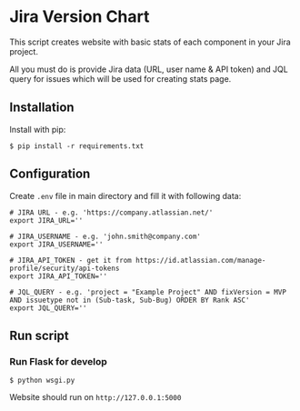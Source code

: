 # Jira Version Chart

This script creates website with basic stats of each component in your Jira project.

All you must do is provide Jira data (URL, user name & API token) and JQL query for issues which will be used for creating stats page.


## Installation

Install with pip:

```
$ pip install -r requirements.txt
```

## Configuration

Create `.env` file in main directory and fill it with following data:

```
# JIRA URL - e.g. 'https://company.atlassian.net/'
export JIRA_URL=''

# JIRA_USERNAME - e.g. 'john.smith@company.com'
export JIRA_USERNAME=''

# JIRA_API_TOKEN - get it from https://id.atlassian.com/manage-profile/security/api-tokens
export JIRA_API_TOKEN=''

# JQL_QUERY - e.g. 'project = "Example Project" AND fixVersion = MVP AND issuetype not in (Sub-task, Sub-Bug) ORDER BY Rank ASC'
export JQL_QUERY=''
```

## Run script
### Run Flask for develop
```
$ python wsgi.py
```
Website should run on `http://127.0.0.1:5000`
